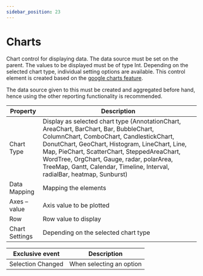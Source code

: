 ```yaml
---
sidebar_position: 23
---
```

# Charts

Chart control for displaying data. The data source must be set on the parent. The values to be displayed must be of type Int. Depending on the selected chart type, individual setting options are available. This control element is created based on the [google charts feature](https://developers.google.com/chart).

The data source given to this must be created and aggregated before hand, hence using the other reporting functionality is recommended.

| **Property** | **Description** |
| --- | --- |
| Chart Type | Display as selected chart type (AnnotationChart, AreaChart, BarChart, Bar, BubbleChart, ColumnChart, ComboChart, CandlestickChart, DonutChart, GeoChart, Histogram, LineChart, Line, Map, PieChart, ScatterChart, SteppedAreaChart, WordTree, OrgChart, Gauge, radar, polarArea, TreeMap, Gantt, Calendar, Timeline, Interval, radialBar, heatmap, Sunburst) |
| Data Mapping | Mapping the elements |
| Axes – value | Axis value to be plotted |
| Row | Row value to display |
| Chart Settings | Depending on the selected chart type |

| Exclusive event | Description |
| --- | --- |
| Selection Changed | When selecting an option |
